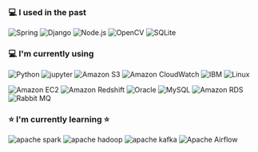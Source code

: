 ### 💻 I used in the past
<img alt="Spring" src ="https://img.shields.io/badge/Spring-6DB33F.svg?&style=for-the-badge&logo=Spring&logoColor=white"/> <img alt="Django" src ="https://img.shields.io/badge/Django-092E20.svg?&style=for-the-badge&logo=Django&logoColor=white"/> <img alt="Node.js" src ="https://img.shields.io/badge/Node.js-339933.svg?&style=for-the-badge&logo=Node.js&logoColor=white"/> <img alt="OpenCV" src ="https://img.shields.io/badge/OpenCV-5C3EE8.svg?&style=for-the-badge&logo=OpenCV&logoColor=white"/> <img alt="SQLite" src ="https://img.shields.io/badge/SQLite-003B57.svg?&style=for-the-badge&logo=SQLite&logoColor=white"/>


### 💻 I'm currently using
<img alt="Python" src ="https://img.shields.io/badge/Python-3776AB.svg?&style=for-the-badge&logo=Python&logoColor=white"/> <img alt="jupyter" src ="https://img.shields.io/badge/jupyter-F37626.svg?&style=for-the-badge&logo=jupyter&logoColor=white"/> <img alt="Amazon S3" src ="https://img.shields.io/badge/Amazon S3-569A31.svg?&style=for-the-badge&logo=Amazon S3&logoColor=white"/> <img alt="Amazon CloudWatch" src ="https://img.shields.io/badge/Amazon CloudWatch-FF4F8B.svg?&style=for-the-badge&logo=Amazon CloudWatch&logoColor=white"/> <img alt="IBM" src ="https://img.shields.io/badge/IBM-052FAD.svg?&style=for-the-badge&logo=IBM&logoColor=white"/> <img alt="Linux" src ="https://img.shields.io/badge/Linux-FCC624.svg?&style=for-the-badge&logo=Linux&logoColor=white"/> 

<img alt="Amazon EC2" src ="https://img.shields.io/badge/Amazon EC2-FF9900.svg?&style=for-the-badge&logo=Amazon EC2&logoColor=white"/> <img alt="Amazon Redshift" src ="https://img.shields.io/badge/Amazon Redshift-004088.svg?&style=for-the-badge&logo=Amazon Redshift&logoColor=white"/> <img alt="Oracle" src ="https://img.shields.io/badge/Oracle-F80000.svg?&style=for-the-badge&logo=Oracle&logoColor=white"/> <img alt="MySQL" src ="https://img.shields.io/badge/MySQL-4479A1.svg?&style=for-the-badge&logo=MySQL&logoColor=white"/> <img alt="Amazon RDS" src ="https://img.shields.io/badge/Amazon RDS-527FFF.svg?&style=for-the-badge&logo=Amazon RDS&logoColor=white"/> <img alt="Rabbit MQ" src ="https://img.shields.io/badge/rabbit mq-FF6600.svg?&style=for-the-badge&logo=rabbitmq&logoColor=white"/> 

### ⭐ I'm currently learning ⭐
<img alt="apache spark" src ="https://img.shields.io/badge/apache spark-E25A1C.svg?&style=for-the-badge&logo=apache spark&logoColor=white"/> <img alt="apache hadoop" src ="https://img.shields.io/badge/apache hadoop-66CCFF.svg?&style=for-the-badge&logo=apachehadoop&logoColor=white"/> <img alt="apache kafka" src ="https://img.shields.io/badge/apache kafka-231F20.svg?&style=for-the-badge&logo=apachekafka&logoColor=white"/> <img alt="Apache Airflow" src = "https://img.shields.io/badge/Airflow-017CEE?style=for-the-badge&logo=Apache%20Airflow&logoColor=white"/>
